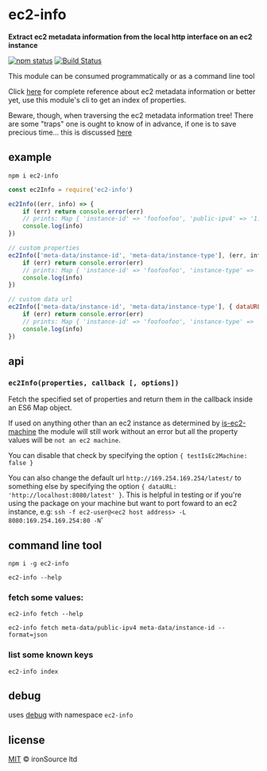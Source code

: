 # ec2-info

**Extract ec2 metadata information from the local http interface on an ec2 instance**

[![npm status](http://img.shields.io/npm/v/ec2-info.svg?style=flat-square)](https://www.npmjs.org/package/ec2-info) 
[![Build Status](https://secure.travis-ci.org/ironSource/ec2-info.png?branch=master)](http://travis-ci.org/ironSource/ec2-info)

This module can be consumed programmatically or as a command line tool

Click [here](http://docs.aws.amazon.com/AWSEC2/latest/UserGuide/ec2-instance-metadata.html#instancedata-data-categories) for complete reference about ec2 metadata information or better yet, use this module's cli to get an index of properties.

Beware, though, when traversing the ec2 metadata information tree! There are some "traps" one is ought to know of in advance, if one is to save precious time... this is discussed [here](rant.md)

## example

`npm i ec2-info`

```js
const ec2Info = require('ec2-info')

ec2Info((err, info) => {
    if (err) return console.error(err)
    // prints: Map { 'instance-id' => 'foofoofoo', 'public-ipv4' => '1.2.3.4' }
    console.log(info) 
})

// custom properties
ec2Info(['meta-data/instance-id', 'meta-data/instance-type'], (err, info) => {
    if (err) return console.error(err)
    // prints: Map { 'instance-id' => 'foofoofoo', 'instance-type' => 'm4-large' }
    console.log(info) 
})

// custom data url
ec2Info(['meta-data/instance-id', 'meta-data/instance-type'], { dataURL: 'http://localhost:8080/latest/' }, (err, info) => {
    if (err) return console.error(err)
    // prints: Map { 'instance-id' => 'foofoofoo', 'instance-type' => 'm4-large' }
    console.log(info) 
})
```

## api

### `ec2Info(properties, callback [, options])`
Fetch the specified set of properties and return them in the callback inside an ES6 Map object.

If used on anything other than an ec2 instance as determined by [is-ec2-machine](https://github.com/ironsource/is-ec2-machine) the module will still work without an error but all the property values will be `not an ec2 machine`.

You can disable that check by specifying the option `{ testIsEc2Machine: false }`

You can also change the default url `http://169.254.169.254/latest/` to something else by specifying the option `{ dataURL: 'http://localhost:8080/latest' }`. This is helpful in testing or if you're using the package on your machine but want to port foward to an ec2 instance, e.g: `ssh -f ec2-user@<ec2 host address> -L 8080:169.254.169.254:80 -N`'

## command line tool
`npm i -g ec2-info`

`ec2-info --help`

### fetch some values:
`ec2-info fetch --help`

`ec2-info fetch meta-data/public-ipv4 meta-data/instance-id --format=json`

### list some known keys
`ec2-info index`

## debug
uses [debug](https://github.com/visionmedia/debug) with namespace `ec2-info`

## license

[MIT](http://opensource.org/licenses/MIT) © ironSource ltd

